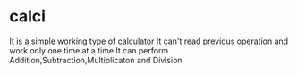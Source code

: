 # calci
 It is a simple working type of calculator 
 It can't read previous operation and work only one time at a time
 It can perform Addition,Subtraction,Multiplicaton and Division
